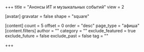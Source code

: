+++
title = "Анонсы ИТ и музыкальных событий"
view = 2

[avatar]
  gravatar = false
  shape = "square"

[content]
  count = 5
  offset = 0
  order = "desc"
  page_type = "афиша"
  [content.filters]
    author = ""
    category = ""
    exclude_featured = true
    exclude_future = false
    exclude_past = false
    tag = ""

+++

